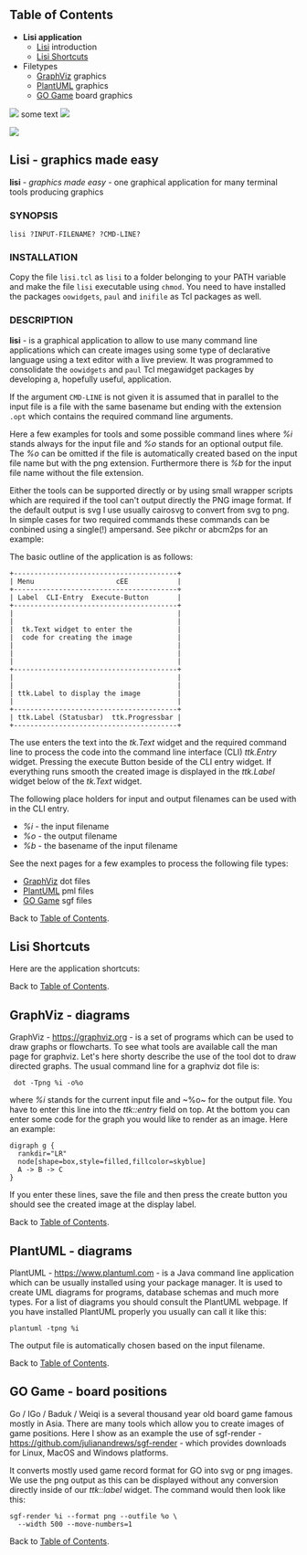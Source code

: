 <a name="toc"> </a>
## Table of Contents

* __Lisi application__ 
    - [Lisi](#Lisi) introduction
    - [Lisi Shortcuts](#shortcuts)
* Filetypes
    - [GraphViz](#graphviz) graphics
    - [PlantUML](#plantuml) graphics
    - [GO Game](#gogame) board graphics

![](test.png) some text ![](test.png)


![](dummy.png)

<a name="lisi"></a>
## Lisi - graphics made easy 

__lisi__ - _graphics made easy_ - one graphical application for many terminal tools producing graphics

### SYNOPSIS

    lisi ?INPUT-FILENAME? ?CMD-LINE?

### INSTALLATION

Copy the file `lisi.tcl` as `lisi` to a folder belonging to your PATH variable
and make the file `lisi`  executable using `chmod`. You need to have installed
the packages `oowidgets`, `paul` and `inifile` as Tcl packages as well.

### DESCRIPTION

__lisi__ - is a graphical  application to allow to use many command line applications  which
can create  images using  some type of  declarative  language using a text editor
with a live preview.  It was programmed to consolidate  the `oowidgets` and `paul`
Tcl megawidget packages by developing a, hopefully useful, application.

If the argument  `CMD-LINE` is not given it is assumed that in parallel to the
input  file is a file with the same  basename  but ending  with the  extension
`.opt` which contains the required command line arguments.

Here a few  examples  for tools and some  possible  command  lines  where _%i_
stands always for the input file and _%o_ stands for an optional  output file.
The _%o_ can be  omitted  if the file is  automatically  created  based on the
input file name but with the png extension.  Furthermore there is _%b_ for the
input file name without the file extension.

Either the tools can be supported  directly or by using small wrapper  scripts
which are required if the tool can't output  directly the PNG image format. If
the default  output is svg I use usually  cairosvg to convert from svg to png.
In simple cases for two required commands these commands can be conbined using
a single(!) ampersand. See pikchr or abcm2ps for an example:


The basic outline of the application is as follows:

    +----------------------------------------+
    | Menu                    cEE            |
    +----------------------------------------+     
    | Label  CLI-Entry  Execute-Button       | 
    +----------------------------------------+
    |                                        | 
    |                                        |
    |  tk.Text widget to enter the           |
    |  code for creating the image           |
    |                                        |
    |                                        |
    |                                        |
    +----------------------------------------+ 
    |                                        |
    |                                        |
    | ttk.Label to display the image         |
    |                                        |
    +----------------------------------------+
    | ttk.Label (Statusbar)  ttk.Progressbar |                 
    +----------------------------------------+

The use enters the text into the  _tk.Text_  widget and the  required  command
line to process the code into the command  line  interface  (CLI)  _ttk.Entry_
widget.  Pressing  the  execute  Button  beside  of the CLI entry  widget.  If
everything runs smooth the created image is displayed in the _ttk.Label_  widget
below of the _tk.Text_ widget.

The following place holders for input and output filenames can be used with in
the CLI entry.

* _%i_ - the input filename
* _%o_ - the output filename
* _%b_ - the basename of the input filename

See the next pages for a few examples to process the following file types:

* [GraphViz](#graphviz) dot files
* [PlantUML](#plantuml) pml files
* [GO Game](#gogame) sgf files

Back to [Table of Contents](#toc).

<a name="shortcuts"></a>
## Lisi Shortcuts

Here are the application shortcuts:

Back to [Table of Contents](#toc).

<a name="graphviz"></a>
## GraphViz - diagrams

GraphViz -  https://graphviz.org  - is a set of programs  which can be used to
draw graphs or  flowcharts. To see what tools are available  call the man page
for  graphviz.  Let's  here  shorty  describe  the use of the tool dot to draw
directed graphs. The usual command line for a graphviz dot file is:

     dot -Tpng %i -o%o

where _%i_ stands for the current input file and ~%o~ for the output file. You
have to enter this line into the _ttk::entry_ field on top. At the bottom you can
enter  some code for the graph you would  like to render as an image.  Here an
example:

    digraph g {
      rankdir="LR"
      node[shape=box,style=filled,fillcolor=skyblue]
      A -> B -> C
    }

If you enter these  lines, save the file and then press the create  button you
should see the created image at the display label.

Back to [Table of Contents](#toc).

<a name="plantuml"></a>
## PlantUML - diagrams

PlantUML  -  https://www.plantuml.com  - is a Java command line application  which  can be
usually  installed  using  your  package  manager.  It is used to  create  UML
diagrams  for  programs,  database  schemas and much more types. For a list of
diagrams  you should  consult  the  PlantUML  webpage.  If you have  installed
PlantUML properly you usually can call it like this:

    plantuml -tpng %i
  
The output file is automatically chosen based on the input filename.

Back to [Table of Contents](#toc).

<a name="gogame"></a>
## GO Game - board positions

Go / IGo / Baduk / Weiqi is a  several  thousand  year old board  game  famous
mostly in Asia. There are many tools which allow you to create  images of game
positions.   Here  I  show   as  an   example   the   use  of   sgf-render   -
https://github.com/julianandrews/sgf-render  - which  provides  downloads  for
Linux, MacOS and Windows platforms.

It converts  mostly used game record  format for GO into svg or png images. We
use the png output as this can be displayed  without any  conversion  directly
inside of our _ttk::label_ widget. The command would then look like this:

    sgf-render %i --format png --outfile %o \
      --width 500 --move-numbers=1

Back to [Table of Contents](#toc).

